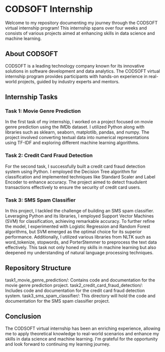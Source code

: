 # CODSOFT Internship
Welcome to my repository documenting my journey through the CODSOFT virtual internship program! This internship spans over four weeks and consists of various projects aimed at enhancing skills in data science and machine learning.

## About CODSOFT
CODSOFT is a leading technology company known for its innovative solutions in software development and data analytics. The CODSOFT virtual internship program provides participants with hands-on experience in real-world projects, guided by industry experts and mentors.

## Internship Tasks
### Task 1: Movie Genre Prediction
In the first task of my internship, I worked on a project focused on movie genre prediction using the IMDb dataset. I utilized Python along with libraries such as sklearn, seaborn, matplotlib, pandas, and numpy. The project involved converting textual data into numerical representations using TF-IDF and exploring different machine learning algorithms.

### Task 2: Credit Card Fraud Detection
For the second task, I successfully built a credit card fraud detection system using Python. I employed the Decision Tree algorithm for classification and implemented techniques like Standard Scaler and Label Encoder to enhance accuracy. The project aimed to detect fraudulent transactions effectively to ensure the security of credit card users.

### Task 3: SMS Spam Classifier
In this project, I tackled the challenge of building an SMS spam classifier. Leveraging Python and its libraries, I employed Support Vector Machines (SVM) for classification, achieving remarkable accuracy. To further refine the model, I experimented with Logistic Regression and Random Forest algorithms, but SVM emerged as the optimal choice for its superior performance. Additionally, I utilized various libraries from NLTK such as word_tokenize, stopwords, and PorterStemmer to preprocess the text data effectively. This task not only honed my skills in machine learning but also deepened my understanding of natural language processing techniques.

## Repository Structure
task1_movie_genre_prediction/: Contains code and documentation for the movie genre prediction project.
task2_credit_card_fraud_detection/: Includes code and documentation for the credit card fraud detection system.
task3_sms_spam_classifier/: This directory will hold the code and documentation for the SMS spam classifier project.

## Conclusion
The CODSOFT virtual internship has been an enriching experience, allowing me to apply theoretical knowledge to real-world scenarios and enhance my skills in data science and machine learning. I'm grateful for the opportunity and look forward to continuing my learning journey.
